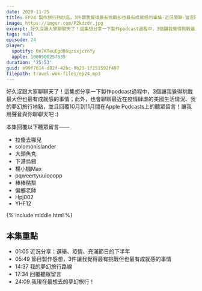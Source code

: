 ```yaml
---
date: 2020-11-25
title: EP24 製作旅行熱炒店，3件讓我覺得最有挑戰卻也最有成就感的事情·近況閒聊·留言回覆·夢幻旅行路線
image: https://imgur.com/P2kdzdr.jpg
excerpt: 好久沒跟大家聊聊天了！這集想分享一下製作podcast過程中，3個讓我覺得挑戰最大但也最有成就感的事情；此外，也會聊聊最近在疫情肆虐的美國生活情況、我的夢幻旅行地點，並且回覆10月到11月間在Apple Podcasts上的聽眾留言！讓我用聲音與你聊聊天吧 :)
tags: null
episode: 24
player:
  spotify: 0n7KTeuEgd06qzsxjcYnYy
  apple: 1000500257635
duration: '25:53'
guid: e99f7614-d82f-42bc-9b23-1f251592f497
filepath: travel-wok-files/ep24.mp3
---
```


好久沒跟大家聊聊天了！這集想分享一下製作podcast過程中，3個讓我覺得挑戰最大但也最有成就感的事情；此外，也會聊聊最近在疫情肆虐的美國生活情況、我的夢幻旅行地點，並且回覆10月到11月間在Apple Podcasts上的聽眾留言！讓我用聲音與你聊聊天吧 :)

本集回覆以下聽眾留言——

* 拉傻去哪兒
* solomonislander
* 大頭魚丸
* 下港烏鴉
* 楊小楓Max
* pqweertyuuiooopp
* 棒棒酪梨
* 偏鄉老師
* Hpj002
* YHF12



{% include middle.html %}

## 本集重點

* 01:05 近況分享：選舉、疫情、充滿節日的下半年
* 05:49 節目製作感想，3件讓我覺得最有挑戰但也最有成就感的事情
* 14:37 我的夢幻旅行路線
* 17:34 回覆聽眾留言
* 24:09 我現在最想去的夢幻旅行！
